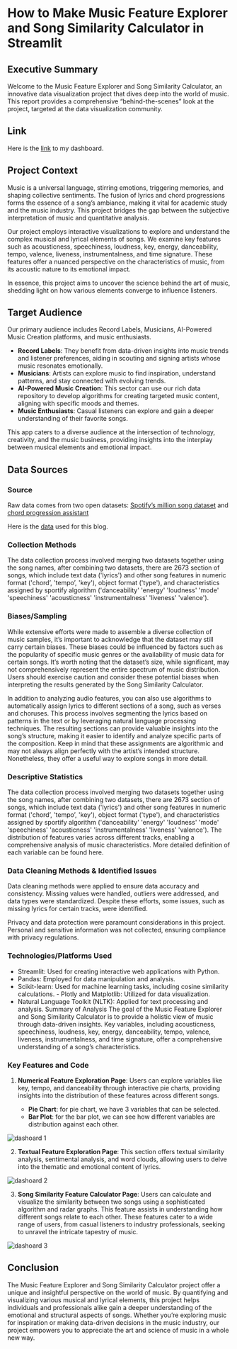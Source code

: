 # How to Make Music Feature Explorer and Song Similarity Calculator in Streamlit

## Executive Summary
Welcome to the Music Feature Explorer and Song Similarity Calculator, an innovative data visualization project that dives deep into the world of music. This report provides a comprehensive “behind-the-scenes” look at the project, targeted at the data visualization community.

## Link
Here is the [link](https://similarity-calculator-dashboard.streamlit.app/) to my dashboard.

## Project Context
Music is a universal language, stirring emotions, triggering memories, and shaping collective sentiments. The fusion of lyrics and chord progressions forms the essence of a song’s ambiance, making it vital for academic study and the music industry. This project bridges the gap between the subjective interpretation of music and quantitative analysis.

Our project employs interactive visualizations to explore and understand the complex musical and lyrical elements of songs. We examine key features such as acousticness, speechiness, loudness, key, energy, danceability, tempo, valence, liveness, instrumentalness, and time signature. These features offer a nuanced perspective on the characteristics of music, from its acoustic nature to its emotional impact.

In essence, this project aims to uncover the science behind the art of music, shedding light on how various elements converge to influence listeners.

## Target Audience
Our primary audience includes Record Labels, Musicians, AI-Powered Music Creation platforms, and music enthusiasts.

- **Record Labels**: They benefit from data-driven insights into music trends and listener preferences, aiding in scouting and signing artists whose music resonates emotionally.
- **Musicians**: Artists can explore music to find inspiration, understand patterns, and stay connected with evolving trends.
- **AI-Powered Music Creation**: This sector can use our rich data repository to develop algorithms for creating targeted music content, aligning with specific moods and themes.
- **Music Enthusiasts**: Casual listeners can explore and gain a deeper understanding of their favorite songs.

This app caters to a diverse audience at the intersection of technology, creativity, and the music business, providing insights into the interplay between musical elements and emotional impact.

## Data Sources

### Source
Raw data comes from two open datasets: [Spotify’s million song dataset](https://www.kaggle.com/datasets/notshrirang/spotify-million-song-dataset) and [chord progression assistant](https://github.com/jhamer90811/chord_progression_assistant)

Here is the [data](https://drive.google.com/file/d/1PAOgpCD7hJ0ddUF729vTg1rHsCgpjY8n/view?usp=drive_link) used for this blog.

### Collection Methods
The data collection process involved merging two datasets together using the song names, after combining two datasets, there are 2673 section of songs, which include text data ('lyrics') and other song features in numeric format ('chord’, 'tempo’, 'key'), object format ('type'), and characteristics assigned by sportify algorithm ('danceability' 'energy' 'loudness' 'mode' 'speechiness' 'acousticness' 'instrumentalness' 'liveness' 'valence').

### Biases/Sampling
While extensive efforts were made to assemble a diverse collection of music samples, it’s important to acknowledge that the dataset may still carry certain biases. These biases could be influenced by factors such as the popularity of specific music genres or the availability of music data for certain songs. It’s worth noting that the dataset’s size, while significant, may not comprehensively represent the entire spectrum of music distribution. Users should exercise caution and consider these potential biases when interpreting the results generated by the Song Similarity Calculator.

In addition to analyzing audio features, you can also use algorithms to automatically assign lyrics to different sections of a song, such as verses and choruses. This process involves segmenting the lyrics based on patterns in the text or by leveraging natural language processing techniques. The resulting sections can provide valuable insights into the song’s structure, making it easier to identify and analyze specific parts of the composition. Keep in mind that these assignments are algorithmic and may not always align perfectly with the artist’s intended structure. Nonetheless, they offer a useful way to explore songs in more detail.

### Descriptive Statistics
The data collection process involved merging two datasets together using the song names, after combining two datasets, there are 2673 section of songs, which include text data ('lyrics') and other song features in numeric format ('chord’, 'tempo’, 'key'), object format ('type'), and characteristics assigned by sportify algorithm ('danceability' 'energy' 'loudness' 'mode' 'speechiness' 'acousticness' 'instrumentalness' 'liveness' 'valence'). The distribution of features varies across different tracks, enabling a comprehensive analysis of music characteristics. More detailed definition of each variable can be found here.
   
### Data Cleaning Methods & Identified Issues
Data cleaning methods were applied to ensure data accuracy and consistency. Missing values were handled, outliers were addressed, and data types were standardized. Despite these efforts, some issues, such as missing lyrics for certain tracks, were identified.

Privacy and data protection were paramount considerations in this project. Personal and sensitive information was not collected, ensuring compliance with privacy regulations.

### Technologies/Platforms Used
- Streamlit: Used for creating interactive web applications with Python.
- Pandas: Employed for data manipulation and analysis.
- Scikit-learn: Used for machine learning tasks, including cosine similarity calculations. - Plotly and Matplotlib: Utilized for data visualization.
- Natural Language Toolkit (NLTK): Applied for text processing and analysis.
Summary of Analysis
The goal of the Music Feature Explorer and Song Similarity Calculator is to provide a holistic view of music through data-driven insights. Key variables, including acousticness, speechiness, loudness, key, energy, danceability, tempo, valence, liveness, instrumentalness, and time signature, offer a comprehensive understanding of a song’s characteristics.

### Key Features and Code
1. **Numerical Feature Exploration Page**: Users can explore variables like key, tempo, and danceability through interactive pie charts, providing insights into the distribution of these features across different songs.

    - **Pie Chart**: for pie chart, we have 3 variables that can be selected.
    - **Bar Plot**: for the bar plot, we can see how different variables are distribution
against each other.

![dashoard 1](https://github.com/Oliz888/similarity-calculator-dashboard/blob/main/pic/dashboard%201.png)

2. **Textual Feature Exploration Page**: This section offers textual similarity analysis, sentimental analysis, and word clouds, allowing users to delve into the thematic and emotional content of lyrics.

![dashoard 2](https://github.com/Oliz888/similarity-calculator-dashboard/blob/main/pic/dashboard%202.png)

3. **Song Similarity Feature Calculator Page**: Users can calculate and visualize the similarity between two songs using a sophisticated algorithm and radar graphs. This feature assists in understanding how different songs relate to each other.
 These features cater to a wide range of users, from casual listeners to industry professionals, seeking to unravel the intricate tapestry of music.

![dashoard 3](https://github.com/Oliz888/similarity-calculator-dashboard/blob/main/pic/dashboard%203.png)

## Conclusion
The Music Feature Explorer and Song Similarity Calculator project offer a unique and insightful perspective on the world of music. By quantifying and visualizing various musical and lyrical elements, this project helps individuals and professionals alike gain a deeper understanding of the emotional and structural aspects of songs. Whether you’re exploring music for inspiration or making data-driven decisions in the music industry, our project empowers you to appreciate the art and science of music in a whole new way.

